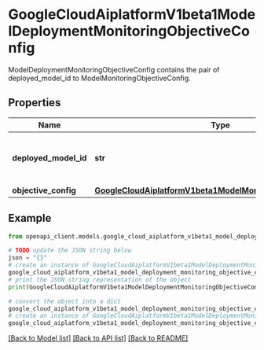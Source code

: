 # GoogleCloudAiplatformV1beta1ModelDeploymentMonitoringObjectiveConfig

ModelDeploymentMonitoringObjectiveConfig contains the pair of deployed_model_id to ModelMonitoringObjectiveConfig.

## Properties

Name | Type | Description | Notes
------------ | ------------- | ------------- | -------------
**deployed_model_id** | **str** | The DeployedModel ID of the objective config. | [optional] 
**objective_config** | [**GoogleCloudAiplatformV1beta1ModelMonitoringObjectiveConfig**](GoogleCloudAiplatformV1beta1ModelMonitoringObjectiveConfig.md) |  | [optional] 

## Example

```python
from openapi_client.models.google_cloud_aiplatform_v1beta1_model_deployment_monitoring_objective_config import GoogleCloudAiplatformV1beta1ModelDeploymentMonitoringObjectiveConfig

# TODO update the JSON string below
json = "{}"
# create an instance of GoogleCloudAiplatformV1beta1ModelDeploymentMonitoringObjectiveConfig from a JSON string
google_cloud_aiplatform_v1beta1_model_deployment_monitoring_objective_config_instance = GoogleCloudAiplatformV1beta1ModelDeploymentMonitoringObjectiveConfig.from_json(json)
# print the JSON string representation of the object
print(GoogleCloudAiplatformV1beta1ModelDeploymentMonitoringObjectiveConfig.to_json())

# convert the object into a dict
google_cloud_aiplatform_v1beta1_model_deployment_monitoring_objective_config_dict = google_cloud_aiplatform_v1beta1_model_deployment_monitoring_objective_config_instance.to_dict()
# create an instance of GoogleCloudAiplatformV1beta1ModelDeploymentMonitoringObjectiveConfig from a dict
google_cloud_aiplatform_v1beta1_model_deployment_monitoring_objective_config_from_dict = GoogleCloudAiplatformV1beta1ModelDeploymentMonitoringObjectiveConfig.from_dict(google_cloud_aiplatform_v1beta1_model_deployment_monitoring_objective_config_dict)
```
[[Back to Model list]](../README.md#documentation-for-models) [[Back to API list]](../README.md#documentation-for-api-endpoints) [[Back to README]](../README.md)


